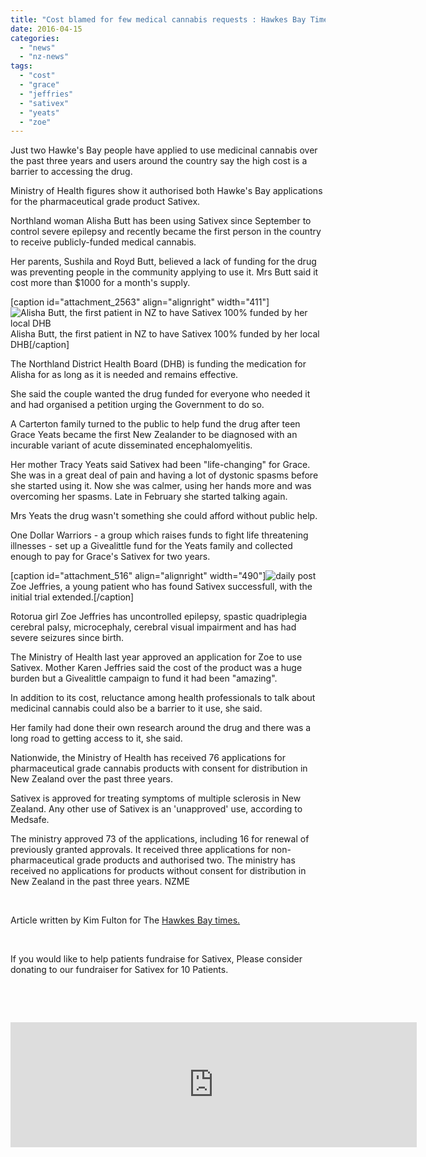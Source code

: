```yaml
---
title: "Cost blamed for few medical cannabis requests : Hawkes Bay Times"
date: 2016-04-15
categories: 
  - "news"
  - "nz-news"
tags: 
  - "cost"
  - "grace"
  - "jeffries"
  - "sativex"
  - "yeats"
  - "zoe"
---
```


Just two Hawke's Bay people have applied to use medicinal cannabis over the past three years and users around the country say the high cost is a barrier to accessing the drug.

Ministry of Health figures show it authorised both Hawke's Bay applications for the pharmaceutical grade product Sativex.

Northland woman Alisha Butt has been using Sativex since September to control severe epilepsy and recently became the first person in the country to receive publicly-funded medical cannabis.

Her parents, Sushila and Royd Butt, believed a lack of funding for the drug was preventing people in the community applying to use it. Mrs Butt said it cost more than $1000 for a month's supply.

\[caption id="attachment\_2563" align="alignright" width="411"\]![Alisha Butt, the first patient in NZ to have Sativex 100% funded by her local DHB](/wp-content/uploads/2016/02/12697015_974160415987735_7702115899702153750_o-300x225.jpg) Alisha Butt, the first patient in NZ to have Sativex 100% funded by her local DHB\[/caption\]

The Northland District Health Board (DHB) is funding the medication for Alisha for as long as it is needed and remains effective.

She said the couple wanted the drug funded for everyone who needed it and had organised a petition urging the Government to do so.

A Carterton family turned to the public to help fund the drug after teen Grace Yeats became the first New Zealander to be diagnosed with an incurable variant of acute disseminated encephalomyelitis.

Her mother Tracy Yeats said Sativex had been "life-changing" for Grace. She was in a great deal of pain and having a lot of dystonic spasms before she started using it. Now she was calmer, using her hands more and was overcoming her spasms. Late in February she started talking again.

Mrs Yeats the drug wasn't something she could afford without public help.

One Dollar Warriors - a group which raises funds to fight life threatening illnesses - set up a Givealittle fund for the Yeats family and collected enough to pay for Grace's Sativex for two years.

\[caption id="attachment\_516" align="alignright" width="490"\]![daily post](/wp-content/uploads/2015/06/daily-post-300x150.jpg) Zoe Jeffries, a young patient who has found Sativex successfull, with the initial trial extended.\[/caption\]

Rotorua girl Zoe Jeffries has uncontrolled epilepsy, spastic quadriplegia cerebral palsy, microcephaly, cerebral visual impairment and has had severe seizures since birth.

The Ministry of Health last year approved an application for Zoe to use Sativex. Mother Karen Jeffries said the cost of the product was a huge burden but a Givealittle campaign to fund it had been "amazing".

In addition to its cost, reluctance among health professionals to talk about medicinal cannabis could also be a barrier to it use, she said.

Her family had done their own research around the drug and there was a long road to getting access to it, she said.

Nationwide, the Ministry of Health has received 76 applications for pharmaceutical grade cannabis products with consent for distribution in New Zealand over the past three years.

Sativex is approved for treating symptoms of multiple sclerosis in New Zealand. Any other use of Sativex is an 'unapproved' use, according to Medsafe.

The ministry approved 73 of the applications, including 16 for renewal of previously granted approvals. It received three applications for non-pharmaceutical grade products and authorised two. The ministry has received no applications for products without consent for distribution in New Zealand in the past three years. NZME

 

Article written by Kim Fulton for The [Hawkes Bay times.](http://www.nzherald.co.nz/hawkes-bay-today/news/article.cfm?c_id=1503462&objectid=11623654)

 

If you would like to help patients fundraise for Sativex, Please consider donating to our fundraiser for Sativex for 10 Patients.

 

 

<iframe src="https://widget.givealittle.co.nz/cause/legalmcfor10/light-starbuck" width="650" height="200" frameborder="0" seamless="seamless"></iframe>

